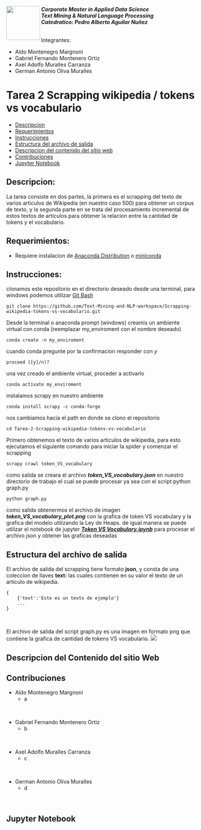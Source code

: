 <a href="https://www.uvg.edu.gt/"><img align="left" src="https://www.uvg.edu.gt/wp-content/uploads/socialshare-logo.jpg" width="90" height="90"></a>
**_Corporate Master in Applied Data Science_**<br/>
**_Text Mining & Natural Language Processing_**<br/>
**_Catedratico: Pedro Alberto Aguilar Nuñez_**<br/>
<br/>

Integrantes:
- Aldo Montenegro Margnoni
- Gabriel Fernando Montenero Ortiz
- Axel Adolfo Muralles Carranza
- German Antonio Oliva Muralles

# Tarea 2 Scrapping wikipedia / tokens vs vocabulario

- [Descripcion](#descripcion)
- [Requerimientos](#requerimientos)
- [Instrucciones](#instrucciones)
- [Estructura del archivo de salida](#estructura-del-archivo-de-salida)
- [Descripcion del contenido del sitio web](#descripcion-del-contenido-del-sitio-web)
- [Contribuciones](#contribuciones)
- [Jupyter Notebook](#jupyter-notebook)


## Descripcion:

La tarea consiste en dos partes, la primera es el scrapping del texto de varios articulos de Wikipedia (en nuestro caso 500) para obtener un corpus de texto,
y la segunda parte en se trata del procesamiento incremental de estos textos de articulos para obtener la relacion entre la cantidad de tokens y el vocabulario.
## Requerimientos:
- Requiere instalacion de [Anaconda Distribution](https://www.anaconda.com/products/distribution) o [miniconda](https://docs.conda.io/en/latest/miniconda.html)

## Instrucciones:

clonamos este repositorio en el directorio deseado desde una terminal, para windows podemos utilizar [Git Bash](https://gitforwindows.org/) 
```
git clone https://github.com/Text-Mining-and-NLP-workspace/Scrapping-wikipedia-tokens-vs-vocabulario.git
```
Desde la terminal o anaconda prompt (windows) creamis un ambiente virtual con conda (reemplazar my_enviroment con el nombre deseado)
```
conda create -n my_enviroment
```
cuando conda pregunte por la confirmacion responder con _y_
```
proceed ([y]/n)?
```
una vez creado el ambiente virtual, proceder a activarlo
```
conda activate my_enviroment
```
instalamos scrapy en nuestro ambiente
```
conda install scrapy -c conda-forge
```
nos cambiamos hacia el path en donde se clono el repositorio
```
cd Tarea-2-Scrapping-wikipedia-tokens-vs-vocabulario
```
Primero obtenemos el texto de varios articulos de wikipedia, para esto ejecutamos el siguiente comando para iniciar la spider y comenzar el scrapping
```
scrapy crawl token_VS_vocabulary
```
como salida se creara el archivo **_token_VS_vocabulary.json_** en nuestro directorio de trabajo el cual se puede procesar ya sea con el script python graph.py
```
python graph.py
```
como salida obtenermos el archivo de imagen **_token_VS_vocabulary_plot.png_** con la grafica de token VS vocabulary y la grafica del modelo utilizando la Ley de Heaps.
de igual manera se puede utilizar el notebook de jupyter [**_Token VS Vocabulary.ipynb_**](#jupyter-notebook) para procesar el archivo json y obtener las graficas deseadas

## Estructura del archivo de salida

El archivo de salida del scrapping tiene formato **json**, y consta de una coleccion de llaves  **text:** las cuales contienen en su valor el texto de un articulo de wikipedia.
<br/>
```
{
	{'text':'Este es un texto de ejemplo'} 
	...
}
```
<br/>

El archivo de salida del script graph.py es una imagen en formato png que contiene la grafica de cantidad de tokens VS vocabulario.
<img src="https://lh3.googleusercontent.com/9rWqXksk9MAw9Kf2EYW4tDWqpSpDKKRG2TxMXpr16Q1Rejhy96K36zVzjnBSd3K0wmSy3TT-DGd3nuvP4OKnGXHl4EsSh422NX7OJJvne5_WUZobeN7TwX1PtvsqkvP_Fgt_j72ZcQ=w2400" />
<br/>
## Descripcion del Contenido del sitio Web 

## Contribuciones

- Aldo Montenegro Margnoni
    - a
<br/>

- Gabriel Fernando Montenero Ortiz
    - b
    
<br/>

- Axel Adolfo Muralles Carranza
    - c

<br/>

- German Antonio Oliva Muralles
    - d
<br/>

## Jupyter Notebook


